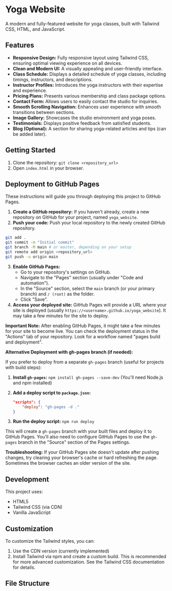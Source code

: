 # Yoga Website

A modern and fully-featured website for yoga classes, built with Tailwind CSS, HTML, and JavaScript.

## Features

- **Responsive Design:** Fully responsive layout using Tailwind CSS, ensuring optimal viewing experience on all devices.
- **Clean and Modern UI:** A visually appealing and user-friendly interface.
- **Class Schedule:** Displays a detailed schedule of yoga classes, including timings, instructors, and descriptions.
- **Instructor Profiles:** Introduces the yoga instructors with their expertise and experience.
- **Pricing Plans:** Presents various membership and class package options.
- **Contact Form:** Allows users to easily contact the studio for inquiries.
- **Smooth Scrolling Navigation:** Enhances user experience with smooth transitions between sections.
- **Image Gallery:** Showcases the studio environment and yoga poses.
- **Testimonials:** Displays positive feedback from satisfied students.
- **Blog (Optional):** A section for sharing yoga-related articles and tips (can be added later).

## Getting Started

1.  Clone the repository: `git clone <repository_url>`
2.  Open `index.html` in your browser.

## Deployment to GitHub Pages

These instructions will guide you through deploying this project to GitHub Pages.

1.  **Create a GitHub repository:** If you haven't already, create a new repository on GitHub for your project, named `yoga_website`.
2.  **Push your code:** Push your local repository to the newly created GitHub repository.

   ```bash
   git add .
   git commit -m "Initial commit"
   git branch -M main # or master, depending on your setup
   git remote add origin <repository_url>
   git push -u origin main
   ```

3.  **Enable GitHub Pages:**
    *   Go to your repository's settings on GitHub.
    *   Navigate to the "Pages" section (usually under "Code and automation").
    *   In the "Source" section, select the `main` branch (or your primary branch) and `/ (root)` as the folder.
    *   Click "Save".
4.  **Access your deployed site:** GitHub Pages will provide a URL where your site is deployed (usually `https://<username>.github.io/yoga_website`). It may take a few minutes for the site to deploy.

   **Important Note:** After enabling GitHub Pages, it might take a few minutes for your site to become live. You can check the deployment status in the "Actions" tab of your repository.  Look for a workflow named "pages build and deployment".

   **Alternative Deployment with gh-pages branch (if needed):**

   If you prefer to deploy from a separate `gh-pages` branch (useful for projects with build steps):

   1.  **Install `gh-pages`:** `npm install gh-pages --save-dev` (You'll need Node.js and npm installed)
   2.  **Add a deploy script to `package.json`:**

       ```json
       "scripts": {
           "deploy": "gh-pages -d ."
       }
       ```

   3.  **Run the deploy script:** `npm run deploy`

   This will create a `gh-pages` branch with your built files and deploy it to GitHub Pages.  You'll also need to configure GitHub Pages to use the `gh-pages` branch in the "Source" section of the Pages settings.

   **Troubleshooting:** If your GitHub Pages site doesn't update after pushing changes, try clearing your browser's cache or hard refreshing the page.  Sometimes the browser caches an older version of the site.

## Development

This project uses:

-   HTML5
-   Tailwind CSS (via CDN)
-   Vanilla JavaScript

## Customization

To customize the Tailwind styles, you can:

1.  Use the CDN version (currently implemented)
2.  Install Tailwind via npm and create a custom build.  This is recommended for more advanced customization.  See the Tailwind CSS documentation for details.

## File Structure